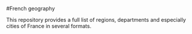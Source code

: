 #French geography

This repository provides a full list of regions, departments and especially cities of France in several formats.
